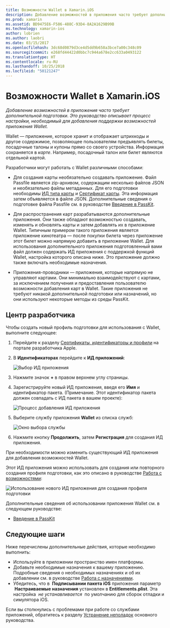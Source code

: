 ```yaml
---
title: Возможности Wallet в Xamarin.iOS
description: Добавление возможностей в приложения часто требует дополнительной подготовки. Это руководство описывает процесс настройки, необходимый для добавления поддержки возможностей приложения Wallet.
ms.prod: xamarin
ms.assetid: BD9475E6-F586-488C-93D4-8A2A1629B99B
ms.technology: xamarin-ios
author: lobrien
ms.author: laobri
ms.date: 03/15/2017
ms.openlocfilehash: 3dc68d0879d3ce4d5dd9b658a3bce7a00c348c09
ms.sourcegitcommit: e268fd44422d0bbc7c944a678e2cc633a0493122
ms.translationtype: HT
ms.contentlocale: ru-RU
ms.lasthandoff: 10/25/2018
ms.locfileid: "50121247"
---
```

# <a name="wallet-capabilities-in-xamarinios"></a>Возможности Wallet в Xamarin.iOS

_Добавление возможностей в приложения часто требует дополнительной подготовки. Это руководство описывает процесс настройки, необходимый для добавления поддержки возможностей приложения Wallet._

Wallet — приложение, которое хранит и отображает штрихкоды и другое содержимое, позволяющее пользователям предъявлять билеты, посадочные талоны и купоны прямо со своего устройства. Информация сохраняется в _карте_. Например, посадочный талон или билет являются отдельной картой. 

Разработчики могут работать с Wallet различными способами:

*   Для создания карты необязательно создавать приложение. Файл Passfile является zip-архивом, содержащим несколько файлов JSON и необязательно файлы метаданных. Для его подготовки необходимы [ИД типа карты](~/ios/platform/passkit.md) и [Сертификат карты](~/ios/platform/passkit.md). Эта информация затем объявляется в файле JSON. Дополнительные сведения о подготовке файла Passfile см. в руководстве [Введение в PassKit](~/ios/platform/passkit.md).

*   Для распространения карт разрабатываются дополнительные приложения. Они также обладают возможностью создавать, изменять и обновлять карты и затем добавлять их в приложение Wallet. Типичным примером такого приложения является приложение кинотеатра — после покупки билета через приложение этот билет можно напрямую добавить в приложение Wallet. Для использования дополнительного приложения подготовленный вами файл должен содержать ИД приложения с поддержкой функций Wallet, настройка которого описана ниже. Это приложение должно также включать необходимые назначения.

*   Приложения-проводники — приложения, которые напрямую не управляют картами. Они минимально взаимодействуют с картами, за исключением получения и предоставления пользователю возможности добавления карт в Wallet. Такие приложения не требуют никакой дополнительной подготовки или назначений, но они используют некоторые методы из среды PassKit.

## <a name="developer-center"></a>Центр разработчика

Чтобы создать новый профиль подготовки для использования с Wallet, выполните следующее:

1.  Перейдите к разделу [Сертификаты, идентификаторы и профили](https://developer.apple.com/account/ios/certificate/) на портале разработчика Apple.
2.  В **Идентификаторах** перейдите к **ИД приложений**: 
    
    ![Выбор ИД приложения](wallet-capabilities-images/image17.png)

3.  Нажмите значок **+** в правом верхнем углу страницы.
4.  Зарегистрируйте новый ИД приложения, введя его **Имя** и идентификатор пакета. (Примечание. Этот идентификатор пакета должен совпадать с ИД пакета в вашем проекте):
   
    ![Процесс добавления ИД приложения](wallet-capabilities-images/image18.png)

5.  Выберите службу приложения **Wallet** из списка служб:
    
    ![Окно выбора службы](wallet-capabilities-images/image19.png)

6.  Нажмите кнопку **Продолжить**, затем **Регистрация** для создания ИД приложения.

При необходимости можно изменить существующий ИД приложения для добавления возможностей Wallet.

Этот ИД приложения можно использовать для создания или повторного создания профиля подготовки, как это описано в руководстве [Работа с возможностями](~/ios/deploy-test/provisioning/capabilities/index.md):

![Использование нового ИД приложения для создания профиля подготовки](wallet-capabilities-images/image20.png)


Дополнительные сведения об использовании приложения Wallet см. в следующем руководстве:

*   [Введение в PassKit](~/ios/platform/passkit.md)
 
## <a name="next-steps"></a>Следующие шаги
 
Ниже перечислены дополнительные действия, которые необходимо выполнить:

* Используйте в приложении пространство имен платформы.
* Добавьте необходимые назначения к вашему приложению. Подробные сведения о необходимых назначениях и об их добавлении см. в руководстве [Работа с назначениями](~/ios/deploy-test/provisioning/entitlements.md).
* Убедитесь, что в  **Подписывании пакета iOS** приложения параметр  **Настраиваемые назначения** установлен в **Entitlements.plist**. Эта настройка  _не устанавливается_  по умолчанию для сборок отладки и симулятора iOS.

Если вы столкнулись с проблемами при работе со службами приложений, обратитесь к разделу [Устранение неполадок](~/ios/deploy-test/provisioning/capabilities/index.md) основного руководства.